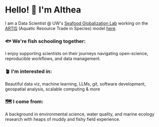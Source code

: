 <h1 align="left"> Hello! 🔆 I'm Althea </h1>

I am a Data Scientist @ UW's [Seafood Globalization Lab](http://seafood-globalization-lab.weebly.com/) working on the [ARTIS](https://artisdata.weebly.com/) (Aquatic Resource Trade in Species) model [here](https://github.com/Seafood-Globalization-Lab). 

### :fish: We're fish schooling together:

I enjoy supporting scientists on their journeys navigating open-science, reproducible workflows, and data management.

### 🪴 I'm interested in: 

Beautiful data viz, machine learning, LLMs, git, software development, geospatial analysis, scalable computing & more 

### 🗺️ I come from: 

A background in environmental science, water quality, and marine ecology research with heaps of muddy and fishy field experience. 

<!--
**theamarks/theamarks** is a ✨ _special_ ✨ repository because its `README.md` (this file) appears on your GitHub profile.

Here are some ideas to get you started:

- 🔭 I’m currently working on ...
- 🌱 I’m currently learning ...
- 👯 I’m looking to collaborate on ...
- 🤔 I’m looking for help with ...
- 💬 Ask me about ...
- 📫 How to reach me: ...
- 😄 Pronouns: ...
- ⚡ Fun fact: ...

emoji directory: https://gist.github.com/rxaviers/7360908
-->
